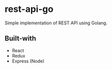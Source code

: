 # rest-api-go
Simple implementation of REST API using Golang.

## Built-with
* React
* Redux
* Express (Node)
